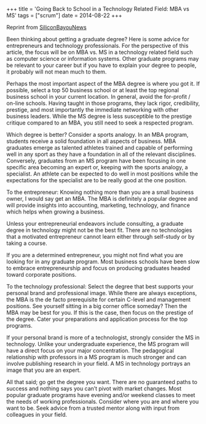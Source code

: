 +++
title = 'Going Back to School in a Technology Related Field: MBA vs MS'
tags = ["scrum"]
date = 2014-08-22
+++

Reprint from [SiliconBayouNews](https://siliconbayounews.com/2014/08/22/going-back-to-school-in-a-technology-related-field-mba-vs-ms/)

Been thinking about getting a graduate degree?  Here is some advice for entrepreneurs and technology professionals.  For the perspective of this article, the focus will be on MBA vs. MS in a technology related field such as computer science or information systems.  Other graduate programs may be relevant to your career but if you have to explain your degree to people, it probably will not mean much to them.

Perhaps the most important aspect of the MBA degree is where you got it.  If possible, select a top 50 business school or at least the top regional business school in your current location.  In general, avoid the for-profit / on-line schools.  Having taught in those programs, they lack rigor, credibility, prestige, and most importantly the immediate networking with other business leaders.  While the MS degree is less susceptible to the prestige critique compared to an MBA, you still need to seek a respected program.

Which degree is better?  Consider a sports analogy.  In an MBA program, students receive a solid foundation in all aspects of business.  MBA graduates emerge as talented athletes trained and capable of performing well in any sport as they have a foundation in all of the relevant disciplines.  Conversely, graduates from an MS program have been focusing in one specific area becoming an expert or, keeping with the sports analogy, a specialist.  An athlete can be expected to do well in most positions while the expectations for the specialist are to be really good at the one position.

To the entrepreneur:  Knowing nothing more than you are a small business owner, I would say get an MBA.  The MBA is definitely a popular degree and will provide insights into accounting, marketing, technology, and finance which helps when growing a business.

Unless your entrepreneurial endeavors include consulting, a graduate degree in technology might not be the best fit.  There are no technologies that a motivated entrepreneur cannot learn either through self-study or by taking a course.

If you are a determined entrepreneur, you might not find what you are looking for in any graduate program.  Most business schools have been slow to embrace entrepreneurship and focus on producing graduates headed toward corporate positions.

To the technology professional:  Select the degree that best supports your personal brand and professional image.  While there are always exceptions, the MBA is the de facto prerequisite for certain C-level and management positions.  See yourself sitting in a big corner office someday?  Then the MBA may be best for you.   If this is the case, then focus on the prestige of the degree.  Cater your preparations and application process for the top programs.

If your personal brand is more of a technologist, strongly consider the MS in technology.  Unlike your undergraduate experience, the MS program will have a direct focus on your major concentration.  The pedagogical relationship with professors in a MS program is much stronger and can involve publishing research in your field.   A MS in technology portrays an image that you are an expert.

All that said; go get the degree you want.  There are no guaranteed paths to success and nothing says you can’t pivot with market changes.   Most popular graduate programs have evening and/or weekend classes to meet the needs of working professionals.  Consider where you are and where you want to be.  Seek advice from a trusted mentor along with input from colleagues in your field.